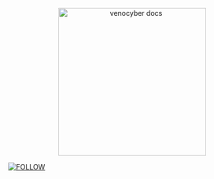 <p align="center">
  <a href="https://github.com/Mudasirking95/TeamMSTBOT95">
    <img alt="venocyber docs" height="300" src="https://telegra.ph/file/689064e344f4c43aea555.jpg">
  </a>
</p>
<a href='https://whatsapp.com/channel/0029VavOG5W4CrfiM7zHWI30' target="_blank"><img alt='FOLLOW' src='https://img.shields.io/badge/-WHATSAPP-green?style=for-the-badge&logo=Whatsapp&logoColor=white'/></a>
